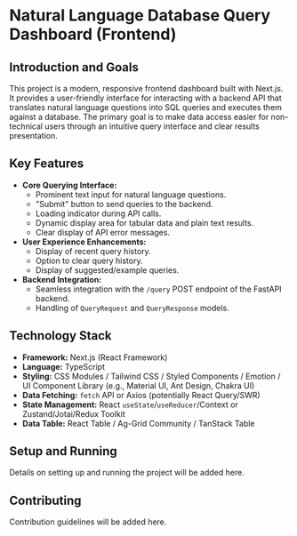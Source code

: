 # Natural Language Database Query Dashboard (Frontend)

## Introduction and Goals

This project is a modern, responsive frontend dashboard built with Next.js. It provides a user-friendly interface for interacting with a backend API that translates natural language questions into SQL queries and executes them against a database. The primary goal is to make data access easier for non-technical users through an intuitive query interface and clear results presentation.

## Key Features

*   **Core Querying Interface:**
    *   Prominent text input for natural language questions.
    *   "Submit" button to send queries to the backend.
    *   Loading indicator during API calls.
    *   Dynamic display area for tabular data and plain text results.
    *   Clear display of API error messages.
*   **User Experience Enhancements:**
    *   Display of recent query history.
    *   Option to clear query history.
    *   Display of suggested/example queries.
*   **Backend Integration:**
    *   Seamless integration with the `/query` POST endpoint of the FastAPI backend.
    *   Handling of `QueryRequest` and `QueryResponse` models.

## Technology Stack

*   **Framework:** Next.js (React Framework)
*   **Language:** TypeScript
*   **Styling:** CSS Modules / Tailwind CSS / Styled Components / Emotion / UI Component Library (e.g., Material UI, Ant Design, Chakra UI)
*   **Data Fetching:** `fetch` API or Axios (potentially React Query/SWR)
*   **State Management:** React `useState`/`useReducer`/Context or Zustand/Jotai/Redux Toolkit
*   **Data Table:** React Table / Ag-Grid Community / TanStack Table

## Setup and Running

Details on setting up and running the project will be added here.

## Contributing

Contribution guidelines will be added here.
